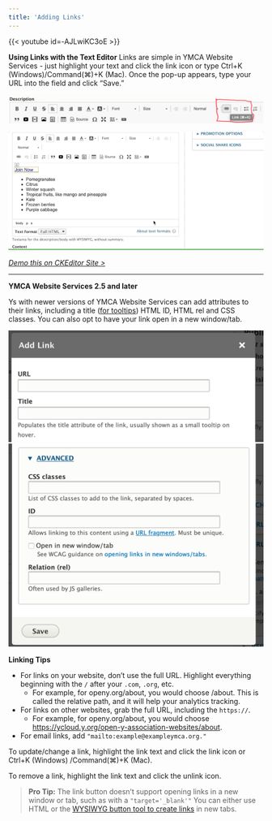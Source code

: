 ```yaml
---
title: 'Adding Links'
---
```


{{< youtube id=-AJLwiKC3oE >}}

**Using Links with the Text Editor**
Links are simple in YMCA Website Services - just highlight your text and click the link icon or type Ctrl+K (Windows)/Command(⌘)+K (Mac). Once the pop-up appears, type your URL into the field and click “Save.”


![blog-description_text-editor-links](../../../../../assets/img/23616117608ee734ee7496acf8f0ee1c958995f6.png "The link button in the CKEditor toolbar.")

![blog-description__text-editor-link-popup](../../../../../assets/img/6930bf01e47b767579dcde7536d2f3353947e310.gif)

*[Demo this on CKEditor Site >](https://ckeditor.com/ckeditor-4/demo/)*

<hr />

**YMCA Website Services 2.5 and later**

Ys with newer versions of YMCA Website Services can add attributes to their links, including a title ([for tooltips](https://en.wikipedia.org/wiki/Tooltip)) HTML ID, HTML rel and CSS classes. You can also opt to have your link open in a new window/tab.

![landing-page_text-editor-link-and-title-popup|690x300, 50%](../../../../../assets/img/780e5a6d9c2b4f7a0bff8606f40807800d9f28fe.png) ![landing-page_text-editor-link-attributes-popup|628x500, 50%](../../../../../assets/img/6bbc2313b7b75f269c895aba35df2b9595304375.png)

**Linking Tips**
* For links on your website, don’t use the full URL. Highlight everything beginning with the `/` after your `.com`, `.org`, etc.
  * For example, for openy.org/about, you would choose /about. This is called the relative path, and it will help your analytics tracking.
* For links on other websites, grab the full URL, including the `https://`.
  * For example, for openy.org/about, you would choose https://ycloud.y.org/open-y-association-websites/about.
* For email links, add `"mailto:example@exampleymca.org."`

To update/change a link, highlight the link text and click the link icon or Ctrl+K (Windows) /Command(⌘)+K (Mac).

To remove a link, highlight the link text and click the unlink icon.

>**Pro Tip:** The link button doesn’t support opening links in a new window or tab, such as with a `"target='_blank'"` You can either use HTML or the [WYSIWYG button tool to create links](https://community.openymca.org/t/building-buttons-in-the-text-editor/646) in new tabs.
